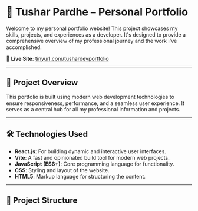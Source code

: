 # 💼 Tushar Pardhe – Personal Portfolio

Welcome to my personal portfolio website! This project showcases my skills, projects, and experiences as a developer. It's designed to provide a comprehensive overview of my professional journey and the work I've accomplished.

🔗 **Live Site**: [tinyurl.com/tushardevportfolio](https://tinyurl.com/tushardevportfolio)

---

## 🚀 Project Overview

This portfolio is built using modern web development technologies to ensure responsiveness, performance, and a seamless user experience. It serves as a central hub for all my professional information and projects.

---

## 🛠️ Technologies Used

- **React.js**: For building dynamic and interactive user interfaces.
- **Vite**: A fast and opinionated build tool for modern web projects.
- **JavaScript (ES6+)**: Core programming language for functionality.
- **CSS**: Styling and layout of the website.
- **HTML5**: Markup language for structuring the content.

---

## 📁 Project Structure

